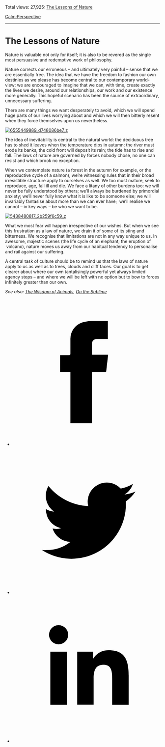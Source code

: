 Total views: 27,925: [The Lessons of Nature](https://www.theschooloflife.com/thebookoflife/the-lessons-of-nature/)

[Calm:](https://www.theschooloflife.com/thebookoflife/category/calm/)[Perspective](https://www.theschooloflife.com/thebookoflife/category/calm/perspective/)

* * *

# The Lessons of Nature
<style>
						.alignnone {
  display: block;
  margin-left: auto;
  margin-right: auto;
  align: center:
}

.addtoany_share_save_container {
display:none;
}

.wp-block-image {
		display: block;
  margin-left: auto;
  margin-right: auto;
  width: 50%;
}

.aligncenter {
display: block;
  margin-left: auto;
  margin-right: auto;
  align: center:
}

@media only screen and (max-width: 500px) {
  .wp-block-image {
		display: block;
  margin-left: auto;
  margin-right: auto;
  width: 100%;
} }

h1 {max-width: 600px !important;
}
.s18-single-post .content-area .site-main article .post-cat-header-display + .old-wrapper p {
    font-size: 1.200em
}
						</style>

Nature is valuable not only for itself; it is also to be revered as the single most persuasive and redemptive work of philosophy.

Nature corrects our erroneous – and ultimately very painful – sense that we are essentially free. The idea that we have the freedom to fashion our own destinies as we please has become central to our contemporary world-view: we are encouraged to imagine that we can, with time, create exactly the lives we desire, around our relationships, our work and our existence more generally. This hopeful scenario has been the source of extraordinary, unnecessary suffering.

There are many things we want desperately to avoid, which we will spend huge parts of our lives worrying about and which we will then bitterly resent when they force themselves upon us nevertheless.

[![6555449889_d748086be7_z](https://www.theschooloflife.com/thebookoflife/wp-content/uploads/2017/04/6555449889_d748086be7_z.jpg)](http://www.thebookoflife.org/wp-content/uploads/2017/04/6555449889_d748086be7_z.jpg)

The idea of inevitability is central to the natural world: the deciduous tree has to shed it leaves when the temperature dips in autumn; the river must erode its banks, the cold front will deposit its rain; the tide has to rise and fall. The laws of nature are governed by forces nobody chose, no one can resist and which brook no exception.

When we contemplate nature (a forest in the autumn for example, or the reproductive cycle of a salmon), we’re witnessing rules that in their broad irresistible structure apply to ourselves as well. We too must mature, seek to reproduce, age, fall ill and die. We face a litany of other burdens too: we will never be fully understood by others; we’ll always be burdened by primordial anxiety; we’ll never fully know what it is like to be someone else; we will invariably fantasise about more than we can ever have; &nbsp;we’ll realise we cannot – in key ways – be who we want to be.

[![5438480817_2b259f6c59_z](https://www.theschooloflife.com/thebookoflife/wp-content/uploads/2017/04/5438480817_2b259f6c59_z.jpg)](http://www.thebookoflife.org/wp-content/uploads/2017/04/5438480817_2b259f6c59_z.jpg)

What we most fear will happen irrespective of our wishes. But when we see this frustration as a law of nature, we drain it of some of its sting and bitterness. We recognise that limitations are not in any way unique to us. In awesome, majestic scenes (the life cycle of an elephant; the eruption of &nbsp;volcano), nature moves us away from our habitual tendency to personalise and rail against our suffering.

A central task of culture should be to remind us that the laws of nature apply to us as well as to trees, clouds and cliff faces. Our goal is to get clearer about where our own tantalisingly powerful yet always limited agency stops – and where we will be left with no option but to bow to forces infinitely greater than our own.

_See also: [The Wisdom of Animals](http://www.thebookoflife.org/the-wisdom-of-animals/), [On the Sublime](http://www.thebookoflife.org/on-the-sublime/)_

<style>
    .iframe-class { display: block !important; }
</style>

- [<svg xmlns="http://www.w3.org/2000/svg" viewbox="0 0 26 26"><title>Facebook</title>
                    <g>
                        <path d="M8.38,10H9.92c.2,0,.29,0,.29-.28,0-.82,0-1.64,0-2.46a3.05,3.05,0,0,1,2.57-3.15A7.22,7.22,0,0,1,14,3.95c.86,0,1.71,0,2.57,0h.25v3.2h-2A.85.85,0,0,0,14,8c0,.62,0,1.24,0,1.91h2.87L16.51,13H14v9H10.21V13H8.38Z"></path>
                    </g>
                </svg>](http://www.facebook.com/sharer/sharer.php?u=https://www.theschooloflife.com/thebookoflife/the-lessons-of-nature/)
- [<svg xmlns="http://www.w3.org/2000/svg" viewbox="0 0 26 26"><title>Twitter</title>
                    <path d="M21.69,7.9a6.75,6.75,0,0,1-1.94.53,3.39,3.39,0,0,0,1.48-1.87,6.76,6.76,0,0,1-2.14.82,3.38,3.38,0,0,0-5.75,3.08,9.59,9.59,0,0,1-7-3.53,3.38,3.38,0,0,0,1,4.51A3.36,3.36,0,0,1,5.89,11v0A3.38,3.38,0,0,0,8.6,14.37a3.39,3.39,0,0,1-1.53.06,3.38,3.38,0,0,0,3.15,2.35A6.78,6.78,0,0,1,6,18.22a6.87,6.87,0,0,1-.81,0A9.6,9.6,0,0,0,20,10.08q0-.22,0-.44A6.86,6.86,0,0,0,21.69,7.9Z"></path>
                </svg>](http://twitter.com/share?url=https://www.theschooloflife.com/thebookoflife/the-lessons-of-nature/&text=&via=theschooloflife)
- [<svg xmlns="http://www.w3.org/2000/svg" viewbox="0 0 26 26"><title>LinkedIn</title>
<path class="cls-2" d="M6.67,10H9.58v9.36H6.67ZM8.13,5.32A1.69,1.69,0,1,1,6.44,7,1.69,1.69,0,0,1,8.13,5.32"></path><path class="cls-2" d="M11.41,10H14.2v1.28h0A3.06,3.06,0,0,1,17,9.75c2.95,0,3.49,1.94,3.49,4.46v5.14H17.57V14.79c0-1.09,0-2.48-1.51-2.48s-1.75,1.18-1.75,2.4v4.63H11.41Z"></path></svg>](https://www.linkedin.com/shareArticle?mini=true&url=https://www.theschooloflife.com/thebookoflife/the-lessons-of-nature/)
